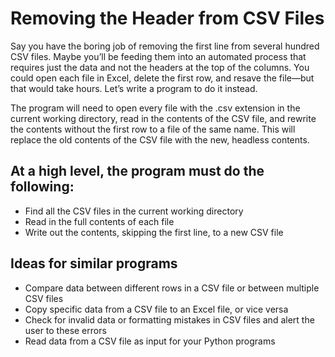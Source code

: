 # Removing the Header from CSV Files

Say you have the boring job of removing the first line from several hundred CSV files. Maybe you’ll be feeding them into an automated process that requires just the data and not the headers at the top of the columns. You could open each file in Excel, delete the first row, and resave the file—but that would take hours. Let’s write a program to do it instead.

The program will need to open every file with the .csv extension in the current working directory, read in the contents of the CSV file, and rewrite the contents without the first row to a file of the same name. This will replace the old contents of the CSV file with the new, headless contents.

At a high level, the program must do the following:
-
- Find all the CSV files in the current working directory
- Read in the full contents of each file
- Write out the contents, skipping the first line, to a new CSV file

Ideas for similar programs
-
- Compare data between different rows in a CSV file or between multiple CSV files
- Copy specific data from a CSV file to an Excel file, or vice versa
- Check for invalid data or formatting mistakes in CSV files and alert the user to these errors
- Read data from a CSV file as input for your Python programs 